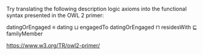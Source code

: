 Try translating the following description logic axioms into the functional syntax presented in the OWL 2 primer:

datingOrEngaged ≡ dating ⊔ engagedTo
datingOrEngaged ⊓ residesWith ⊑ familyMember

https://www.w3.org/TR/owl2-primer/
